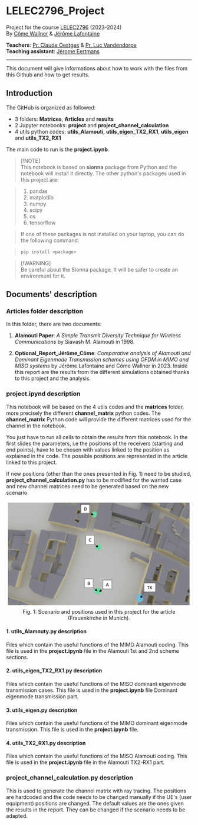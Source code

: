 # LELEC2796_Project
Project for the course [LELEC2796](https://uclouvain.be/en-cours-2023-lelec2796) (2023-2024) <br>
By [Côme Wallner](https://github.com/elCarac) & [Jérôme Lafontaine](https://github.com/JeromeLafontaine)

**Teachers**: [Pr. Claude Oestges](https://en.wikipedia.org/wiki/Claude_Oestges) & [Pr. Luc Vandendorpe](https://uclouvain.be/fr/repertoires/luc.vandendorpe) <br>
**Teaching assistant**: [Jérome Eertmans](https://github.com/jeertmans)

---
This document will give informations about how to work with the files from this Github and how to get results.


## Introduction
The GitHub is organized as followed:
- 3 folders: **Matrices**, **Articles** and **results**
- 2 Jupyter notebooks: **project** and **project_channel_calculation** 
- 4 utils python codes: **utils_Alamouti**, **utils_eigen_TX2_RX1**, **utils_eigen** and **utils_TX2_RX1**


The main code to run is the **project.ipynb**. 
> [!NOTE]\
> This notebook is based on **sionna** package from Python and the notebook will install it directly. The other python's packages used in this project are:


>  1. pandas
>  2. matplotlib
>  3. numpy
>  4. scipy
>  5. os
>  6. tensorflow

> If one of these packages is not installed on your laptop, you can do the following command:

>```bash
>pip install <package>
>```
 
> [!WARNING]\
> Be careful about the Sionna package. It will be safer to create an environment for it.

## Documents' description
### Articles folder description
In this folder, there are two documents:

1. **Alamouti Paper**: *A Simple Transmit Diversity Technique for Wireless Communications*  by Siavash M. Alamouti in 1998.

2. **Optional_Report_Jérôme_Côme**: *Comparative analysis of Alamouti and Dominant Eigenmode Transmission schemes using OFDM in MIMO and MISO systems* by Jérôme Lafontaine and Côme Wallner in 2023.
   Inside this report are the results from the different simulations obtained thanks to this project and the analysis.

### project.ipynd description
This notebook will be based on the 4 utils codes and the **matrices** folder, more precisely the different **channel_matrix** python codes. The **channel_matrix** Python code will provide the different matrices used for the channel in the notebook. 

You just have to run all cells to obtain the results from this notebook. In the first slides the parameters, i.e the positions of the receivers (starting and end points), have to be chosen with values linked to the position as explained in the code. The possible positions are represented in the article linked to this project. 

If new positions (other than the ones presented in Fig. 1) need to be studied, **project_channel_calculation.py** has to be modified for the wanted case and new channel matrices need to be generated based on the new scenario. 


<p align="center">
   <img src="Scenario_annoted.png" alt="Scenario annoted"/>
  Fig. 1: Scenario and positions used in this project for the article (Frauenkirche in Munich).
</p>



#### 1. utils_Alamouty.py description
Files which contain the useful functions of the MIMO Alamouti coding. This file is used in the **project.ipynb** file in the Alamouti 1st and 2nd scheme sections.

#### 2. utils_eigen_TX2_RX1.py description
Files which contain the useful functions of the MISO dominant eigenmode transmission cases. This file is used in the **project.ipynb** file Dominant eigenmode transmission part.


#### 3. utils_eigen.py description
Files which contain the useful functions of the MIMO dominant eigenmode transmission. This file is used in the **project.ipynb** file.

#### 4. utils_TX2_RX1.py description
Files which contain the useful functions of the MISO Alamouti coding. This file is used in the **project.ipynb** file in the Alamouti TX2-RX1 part.

### project_channel_calculation.py description
This is used to generate the channel matrix with ray tracing. The positions are hardcoded and the code needs to be changed manually if the UE's (user equipment) positions are changed. 
The default values are the ones given the results in the report. They can be changed if the scenario needs to be adapted.
